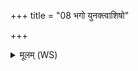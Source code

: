 +++
title = "08 भगो युनक्त्वाशिषो"

+++
<details><summary>मूलम् (WS)</summary>

भगो युनक्त्वाशिषो न्यस्मां अस्मिन् यज्ञे सुयुजः स्वाहा ॥८ ॥
</details>